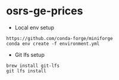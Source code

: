 # osrs-ge-prices

- Local env setup
```commandline
https://github.com/conda-forge/miniforge
conda env create -f environment.yml
```
- Git lfs setup
```commandline
brew install git-lfs
git lfs install
```